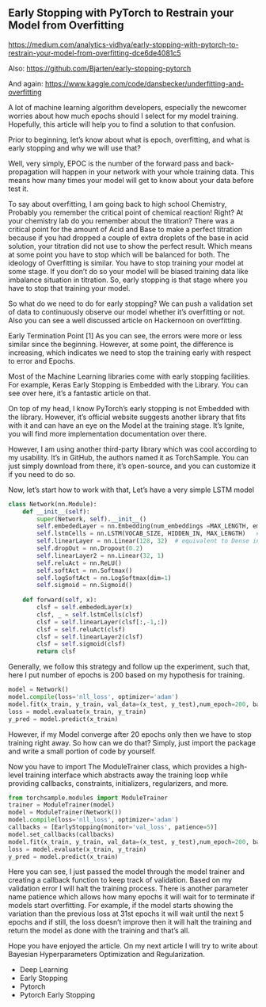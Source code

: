 ## Early Stopping with PyTorch to Restrain your Model from Overfitting

https://medium.com/analytics-vidhya/early-stopping-with-pytorch-to-restrain-your-model-from-overfitting-dce6de4081c5

Also: https://github.com/Bjarten/early-stopping-pytorch

And again: https://www.kaggle.com/code/dansbecker/underfitting-and-overfitting

A lot of machine learning algorithm developers, especially the newcomer worries about how much epochs should I select for my model training. Hopefully, this article will help you to find a solution to that confusion.

Prior to beginning, let’s know about what is epoch, overfitting, and what is early stopping and why we will use that?

Well, very simply, EPOC is the number of the forward pass and back-propagation will happen in your network with your whole training data. This means how many times your model will get to know about your data before test it.

To say about overfitting, I am going back to high school Chemistry, Probably you remember the critical point of chemical reaction! Right? At your chemistry lab do you remember about the titration? There was a critical point for the amount of Acid and Base to make a perfect titration because if you had dropped a couple of extra droplets of the base in acid solution, your titration did not use to show the perfect result. Which means at some point you have to stop which will be balanced for both. The ideology of Overfitting is similar. You have to stop training your model at some stage. If you don’t do so your model will be biased training data like imbalance situation in titration. So, early stopping is that stage where you have to stop that training your model.

So what do we need to do for early stopping? We can push a validation set of data to continuously observe our model whether it’s overfitting or not. Also you can see a well discussed article on Hackernoon on overfitting.


Early Termination Point [1]
As you can see, the errors were more or less similar since the beginning. However, at some point, the difference is increasing, which indicates we need to stop the training early with respect to error and Epochs.

Most of the Machine Learning libraries come with early stopping facilities. For example, Keras Early Stopping is Embedded with the Library. You can see over here, it’s a fantastic article on that.

On top of my head, I know PyTorch’s early stopping is not Embedded with the library. However, it’s official website suggests another library that fits with it and can have an eye on the Model at the training stage. It’s Ignite, you will find more implementation documentation over there.

However, I am using another third-party library which was cool according to my usability. It’s in GitHub, the authors named it as TorchSample. You can just simply download from there, it’s open-source, and you can customize it if you need to do so.

Now, let’s start how to work with that, Let’s have a very simple LSTM model

```py
class Network(nn.Module):
    def __init__(self):
        super(Network, self).__init__()
        self.embededLayer = nn.Embedding(num_embeddings =MAX_LENGTH, embedding_dim = VOCAB_SIZE, padding_idx=None, max_norm=None, norm_type=2.0, scale_grad_by_freq=False, sparse=False, _weight=None)
        self.lstmCells = nn.LSTM(VOCAB_SIZE, HIDDEN_IN, MAX_LENGTH)   #nn.LSTM(input_size, hidden_size, num_layers) 
        self.linearLayer = nn.Linear(128, 32)  # equivalent to Dense in keras
        self.dropOut = nn.Dropout(0.2)
        self.linearLayer2 = nn.Linear(32, 1) 
        self.reluAct = nn.ReLU()
        self.softAct = nn.Softmax()
        self.logSoftAct = nn.LogSoftmax(dim=1)
        self.sigmoid = nn.Sigmoid()
    
    def forward(self, x):
        clsf = self.embededLayer(x)
        clsf, _ = self.lstmCells(clsf)
        clsf = self.linearLayer(clsf[:,-1,:])
        clsf = self.reluAct(clsf)
        clsf = self.linearLayer2(clsf)
        clsf = self.sigmoid(clsf)
        return clsf
```

Generally, we follow this strategy and follow up the experiment, such that, here I put number of epochs is 200 based on my hypothesis for training.

```py
model = Network()
model.compile(loss='nll_loss', optimizer='adam')
model.fit(x_train, y_train, val_data=(x_test, y_test),num_epoch=200, batch_size=128, verbose=1)
loss = model.evaluate(x_train, y_train)
y_pred = model.predict(x_train)
```

However, if my Model converge after 20 epochs only then we have to stop training right away. So how can we do that? Simply, just import the package and write a small portion of code by yourself.

Now you have to import The ModuleTrainer class, which provides a high-level training interface which abstracts away the training loop while providing callbacks, constraints, initializers, regularizers, and more.

```py
from torchsample.modules import ModuleTrainer
trainer = ModuleTrainer(model)
model = ModuleTrainer(Network())
model.compile(loss='nll_loss', optimizer='adam')
callbacks = [EarlyStopping(monitor='val_loss', patience=5)]
model.set_callbacks(callbacks)
model.fit(x_train, y_train, val_data=(x_test, y_test),num_epoch=200, batch_size=128, verbose=1)
loss = model.evaluate(x_train, y_train)
y_pred = model.predict(x_train)
```

Here you can see, I just passed the model through the model trainer and creating a callback function to keep track of validation. Based on my validation error I will halt the training process. There is another parameter name patience which allows how many epochs it will wait for to terminate if models start overfitting. For example, if the model starts showing the variation than the previous loss at 31st epochs it will wait until the next 5 epochs and if still, the loss doesn’t improve then it will halt the training and return the model as done with the training and that’s all.

Hope you have enjoyed the article. On my next article I will try to write about Bayesian Hyperparameters Optimization and Regularization.

* Deep Learning
* Early Stopping
* Pytorch
* Pytorch Early Stopping

<br>
